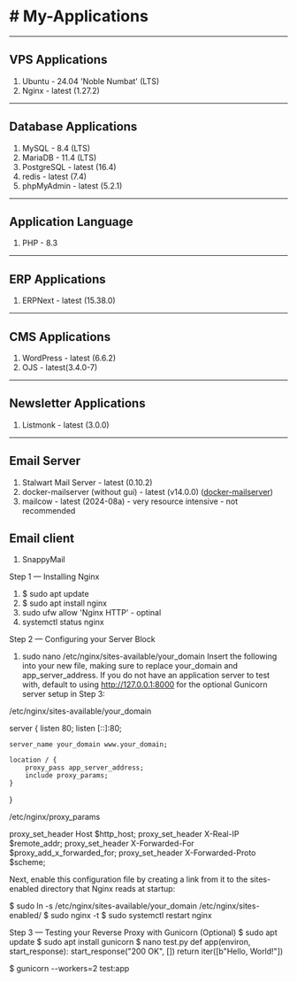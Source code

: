# # My-Applications
------------------------------------
## VPS Applications
1. Ubuntu - 24.04 'Noble Numbat' (LTS)
2. Nginx - latest (1.27.2)
------------------------------------
## Database Applications
1. MySQL - 8.4 (LTS)
2. MariaDB - 11.4 (LTS)
3. PostgreSQL - latest (16.4)
4. redis - latest (7.4)
5. phpMyAdmin - latest (5.2.1)
------------------------------------
## Application Language
1. PHP - 8.3
------------------------------------
## ERP Applications
1. ERPNext - latest (15.38.0)
------------------------------------
## CMS Applications
1. WordPress - latest (6.6.2)
2. OJS - latest(3.4.0-7)
------------------------------------
## Newsletter Applications
1. Listmonk - latest (3.0.0)
------------------------------------
## Email Server
1. Stalwart Mail Server - latest (0.10.2)
2. docker-mailserver (without gui) - latest (v14.0.0) ([docker-mailserver](https://github.com/docker-mailserver/docker-mailserver))
3. mailcow - latest (2024-08a) - very resource intensive - not recommended
## Email client
1. SnappyMail


Step 1 — Installing Nginx
1. $ sudo apt update
2. $ sudo apt install nginx
3. sudo ufw allow 'Nginx HTTP' - optinal
4. systemctl status nginx

Step 2 — Configuring your Server Block
1. sudo nano /etc/nginx/sites-available/your_domain
Insert the following into your new file, making sure to replace your_domain and app_server_address. If you do not have an application server to test with, default to using http://127.0.0.1:8000 for the optional Gunicorn server setup in Step 3:

/etc/nginx/sites-available/your_domain

server {
    listen 80;
    listen [::]:80;

    server_name your_domain www.your_domain;
        
    location / {
        proxy_pass app_server_address;
        include proxy_params;
    }
}

/etc/nginx/proxy_params

proxy_set_header Host $http_host;
proxy_set_header X-Real-IP $remote_addr;
proxy_set_header X-Forwarded-For $proxy_add_x_forwarded_for;
proxy_set_header X-Forwarded-Proto $scheme;

Next, enable this configuration file by creating a link from it to the sites-enabled directory that Nginx reads at startup:

$ sudo ln -s /etc/nginx/sites-available/your_domain /etc/nginx/sites-enabled/
$ sudo nginx -t
$ sudo systemctl restart nginx

Step 3 — Testing your Reverse Proxy with Gunicorn (Optional)
$ sudo apt update
$ sudo apt install gunicorn
$ nano test.py
def app(environ, start_response):
    start_response("200 OK", [])
    return iter([b"Hello, World!"])

$ gunicorn --workers=2 test:app